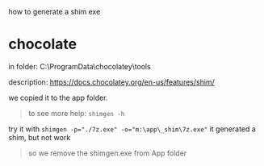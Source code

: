 how to generate a shim exe
# chocolate
in folder: C:\ProgramData\chocolatey\tools

description: https://docs.chocolatey.org/en-us/features/shim/

we copied it to the app folder.
> to see more help:
> `shimgen -h`
>
try it with
`shimgen -p="./7z.exe" -o="m:\app\_shim\7z.exe"`
it generated a shim, but not work

> so we remove the shimgen.exe from App folder
>
#